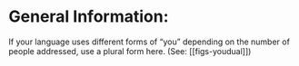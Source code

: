 # General Information:

If your language uses different forms of “you” depending on the number of people addressed, use a plural form here. (See: [[figs-youdual]])